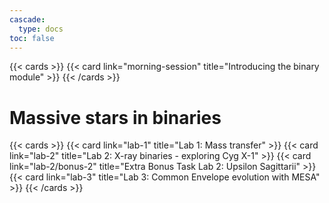 ```yaml
---
cascade:
  type: docs
toc: false
---
```


{{< cards >}}
 {{< card link="morning-session" title="Introducing the binary module" >}}
{{< /cards >}}

# Massive stars in binaries
{{< cards >}}
{{< card link="lab-1" title="Lab 1: Mass transfer" >}}
{{< card link="lab-2" title="Lab 2: X-ray binaries - exploring Cyg X-1" >}}
{{< card link="lab-2/bonus-2" title="Extra Bonus Task Lab 2: Upsilon Sagittarii" >}}
{{< card link="lab-3" title="Lab 3: Common Envelope evolution with MESA" >}}
{{< /cards >}}
